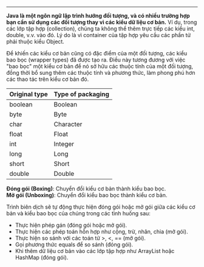 
---

**Java là một ngôn ngữ lập trình hướng đối tượng, và có nhiều trường hợp bạn cần sử dụng các đối tượng thay vì các kiểu dữ liệu cơ bản.** Ví dụ, trong các lớp tập hợp (collection), chúng ta không thể thêm trực tiếp các kiểu int, double, v.v. vào đó. Lý do là vì container của tập hợp yêu cầu các phần tử phải thuộc kiểu Object.

Để khiến các kiểu cơ bản cũng có đặc điểm của một đối tượng, các kiểu bao bọc (wrapper types) đã được tạo ra. Điều này tương đương với việc "bao bọc" một kiểu cơ bản để nó sở hữu các thuộc tính của một đối tượng, đồng thời bổ sung thêm các thuộc tính và phương thức, làm phong phú hơn các thao tác trên kiểu cơ bản đó.

|Original type|Type of packaging|
|---|---|
|boolean|Boolean|
|byte|Byte|
|char|Character|
|float|Float|
|int|Integer|
|long|Long|
|short|Short|
|double|Double|

**Đóng gói (Boxing)**: Chuyển đổi kiểu cơ bản thành kiểu bao bọc.  
**Mở gói (Unboxing)**: Chuyển đổi kiểu bao bọc thành kiểu cơ bản.

Trình biên dịch sẽ tự động thực hiện đóng gói hoặc mở gói giữa các kiểu cơ bản và kiểu bao bọc của chúng trong các tình huống sau:

- Thực hiện phép gán (đóng gói hoặc mở gói).
- Thực hiện các phép toán hỗn hợp như cộng, trừ, nhân, chia (mở gói).
- Thực hiện so sánh với các toán tử >, <, == (mở gói).
- Gọi phương thức equals để so sánh (đóng gói).
- Khi thêm dữ liệu cơ bản vào các lớp tập hợp như ArrayList hoặc HashMap (đóng gói).


